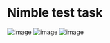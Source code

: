 # Nimble test task
![image](https://github.com/user-attachments/assets/bd5f16d1-504f-4937-aba9-80cd85bac706)
![image](https://github.com/user-attachments/assets/ed8e3922-d4b3-492a-bb94-a9f3315b5e46)
![image](https://github.com/user-attachments/assets/ddb44753-dd5b-4d78-98e0-850c2b1b741c)



